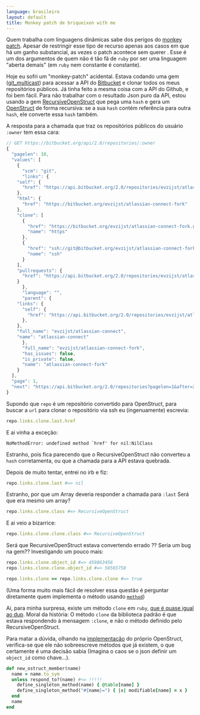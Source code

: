 ```yaml
---
language: brasileiro
layout: default
title: Monkey patch de briqueixon with me
---
```


Quem trabalha com linguagens dinâmicas sabe dos perigos do [monkey patch](http://en.wikipedia.org/wiki/Monkey_patch). Apesar
de restringir esse tipo de recurso apenas aos casos em que há um ganho
substancial, as vezes o patch acontece sem querer . Esse é um dos argumentos de
quem não é tão fã de `ruby` por ser uma linguagem "aberta demais" (em `ruby` nem
constante é constante).

Hoje eu sofri um "monkey-patch" acidental. Estava codando uma gem ([git\_multicast](http://github.com/rranelli/git_multicast)) para
acessar a API do [Bitbucket](http://bitbucket.org) e clonar todos os meus repositórios públicos. Já
tinha feito a mesma coisa com a API do Github, e foi bem fácil. Para não
trabalhar com o resultado Json puro da API, estou usando a gem
[RecursiveOpenStruct](https://rubygems.org/gems/recursive-open-struct) que pega uma `hash` e gera um [OpenStruct](http://ruby-doc.org/stdlib-1.9.3/libdoc/ostruct/rdoc/OpenStruct.html) de forma recursiva:
se a sua `hash` contém referência para outra `hash`, ele converte essa `hash` também.

A resposta para a chamada que traz os repositórios públicos do usuário `:owner` tem essa cara:

```js
// GET https://bitbucket.org/api/2.0/repositories/:owner
{
  "pagelen": 10,
  "values": [
    {
      "scm": "git",
      "links": {
	"self": {
	  "href": "https://api.bitbucket.org/2.0/repositories/evzijst/atlassian-connect-fork"
	},
	"html": {
	  "href": "https://bitbucket.org/evzijst/atlassian-connect-fork"
	},
	"clone": [
	  {
	    "href": "https://bitbucket.org/evzijst/atlassian-connect-fork.git",
	    "name": "https"
	  },
	  {
	    "href": "ssh://git@bitbucket.org/evzijst/atlassian-connect-fork.git",
	    "name": "ssh"
	  }
	],
	"pullrequests": {
	  "href": "https://api.bitbucket.org/2.0/repositories/evzijst/atlassian-connect-fork/pullrequests"
	}
      },
      "language": "",
      "parent": {
	"links": {
	  "self": {
	    "href": "https://api.bitbucket.org/2.0/repositories/evzijst/atlassian-connect"
	  },
	},
	"full_name": "evzijst/atlassian-connect",
	"name": "atlassian-connect"
      },
      "full_name": "evzijst/atlassian-connect-fork",
      "has_issues": false,
      "is_private": false,
      "name": "atlassian-connect-fork"
    }
  ],
  "page": 1,
  "next": "https://api.bitbucket.org/2.0/repositories?pagelen=1&after=2013-09-26T23%3A01%3A01.638828%2B00%3A00&page=2"
}
```

Supondo que `repo` é um repositório convertido para OpenStruct, para buscar a
`url` para clonar o repositório via ssh eu (ingenuamente) escrevia:

```ruby
repo.links.clone.last.href
```

E ai vinha a exceção:

```
NoMethodError: undefined method `href' for nil:NilClass
```

Estranho, pois fica parecendo que o RecursiveOpenStruct não converteu a `hash`
corretamenta, ou que a chamada para a API estava quebrada.

Depois de muito tentar, entrei no irb e fiz:

```ruby
repo.links.clone.last #=> nil
```

Estranho, por que um Array deveria responder a chamada para `:last`
Será que era mesmo um array?

```ruby
repo.links.clone.class #=> RecursiveOpenStruct
```

E ai veio a bizarrice:

```ruby
repo.links.clone.clone.class #=> RecursiveOpenStruct
```

Será que RecursiveOpenStruct estava convertendo errado ?? Seria um bug na gem??
Investigando um pouco mais:

```ruby
repo.links.clone.object_id #=> 459863456
repo.links.clone.clone.object_id #=> 58565758

repo.links.clone == repo.links.clone.clone #=> true
```

(Uma forma muito mais fácil de resolver essa questão é perguntar diretamente
quem implementa o método usando [`method`](http://www.ruby-doc.org/core-2.1.2/Method.html))

Ai, para minha surpresa, existe um método `clone` em `ruby`, [que é quase igual
ao dup](http://stackoverflow.com/questions/10183370/whats-the-difference-between-rubys-dup-and-clone-methods). Moral da história: O método `clone` da biblioteca padrão é que estava
respondendo à mensagem `:clone`, e não o método definido pelo
RecursiveOpenStruct.

Para matar a dúvida, olhando na [implementação](https://github.com/ruby/ruby/blob/eeb05e8c119f8cab6434d90f21551b6bb2954778/lib/ostruct.rb) do próprio OpenStruct,
verifica-se que ele <span class="underline">não sobreescreve métodos que já existem</span>, o que certamente
é uma decisão sabia (Imagina o caos se o json definir um `object_id` como chave&#x2026;).

```ruby
def new_ostruct_member(name)
  name = name.to_sym
  unless respond_to?(name) #<= !!!!!
    define_singleton_method(name) { @table[name] }
    define_singleton_method("#{name}=") { |x| modifiable[name] = x }
  end
  name
end
```
